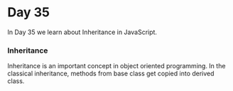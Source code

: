 # Day 35
In Day 35 we learn about Inheritance in JavaScript.

### Inheritance  
Inheritance is an important concept in object oriented programming. In the classical inheritance, methods from base class get copied into derived class.
